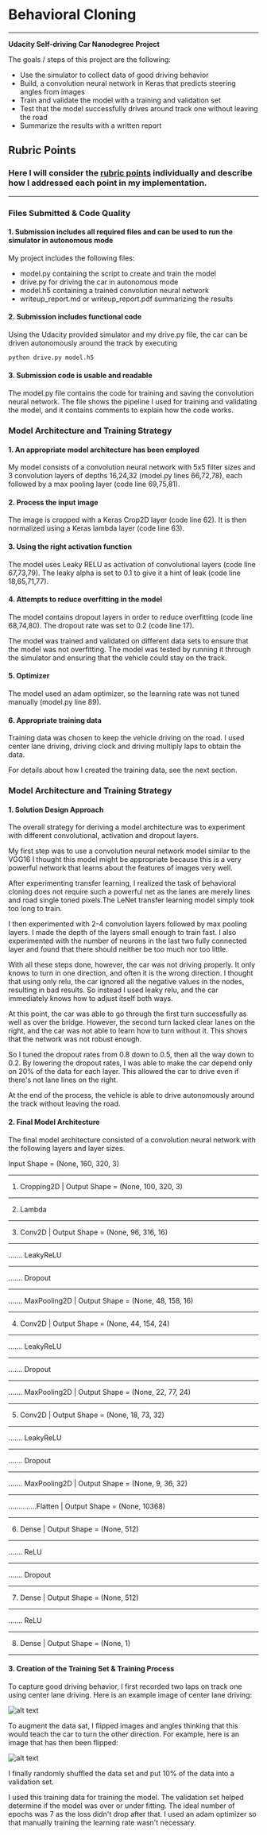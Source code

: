 # **Behavioral Cloning** 

---

**Udacity Self-driving Car Nanodegree Project**

The goals / steps of this project are the following:
* Use the simulator to collect data of good driving behavior
* Build, a convolution neural network in Keras that predicts steering angles from images
* Train and validate the model with a training and validation set
* Test that the model successfully drives around track one without leaving the road
* Summarize the results with a written report


[//]: # (Image References)

[image1]: ./img/center.jpg "Center Image"
[image2]: ./img/flipped.jpg "flipped Image"
[image5]: ./examples/placeholder_small.png "Recovery Image"
[image6]: ./examples/placeholder_small.png "Normal Image"
[image7]: ./examples/placeholder_small.png "Flipped Image"

## Rubric Points
### Here I will consider the [rubric points](https://review.udacity.com/#!/rubrics/432/view) individually and describe how I addressed each point in my implementation.  

---
### Files Submitted & Code Quality

#### 1. Submission includes all required files and can be used to run the simulator in autonomous mode

My project includes the following files:
* model.py containing the script to create and train the model
* drive.py for driving the car in autonomous mode
* model.h5 containing a trained convolution neural network 
* writeup_report.md or writeup_report.pdf summarizing the results

#### 2. Submission includes functional code
Using the Udacity provided simulator and my drive.py file, the car can be driven autonomously around the track by executing 
```sh
python drive.py model.h5
```

#### 3. Submission code is usable and readable

The model.py file contains the code for training and saving the convolution neural network. The file shows the pipeline I used for training and validating the model, and it contains comments to explain how the code works.

### Model Architecture and Training Strategy

#### 1. An appropriate model architecture has been employed

My model consists of a convolution neural network with 5x5 filter sizes and 3 convolution layers of depths 16,24,32 (model.py lines 66,72,78), each followed by a max pooling layer (code line 69,75,81). 

#### 2. Process the input image

The image is cropped with a Keras Crop2D layer (code line 62). It is then normalized using a Keras lambda layer (code line 63).

#### 3. Using the right activation function

The model uses Leaky RELU as activation of convolutional layers (code line 67,73,79). The leaky alpha is set to 0.1 to give it a hint of leak (code line 18,65,71,77). 

#### 4. Attempts to reduce overfitting in the model

The model contains dropout layers in order to reduce overfitting (code line 68,74,80). The dropout rate was set to 0.2 (code line 17).

The model was trained and validated on different data sets to ensure that the model was not overfitting. The model was tested by running it through the simulator and ensuring that the vehicle could stay on the track.

#### 5. Optimizer

The model used an adam optimizer, so the learning rate was not tuned manually (model.py line 89).

#### 6. Appropriate training data

Training data was chosen to keep the vehicle driving on the road. I used  center lane driving, driving clock and driving multiply laps to obtain the data. 

For details about how I created the training data, see the next section. 

### Model Architecture and Training Strategy

#### 1. Solution Design Approach

The overall strategy for deriving a model architecture was to experiment with different convolutional, activation and dropout layers.

My first step was to use a convolution neural network model similar to the VGG16 I thought this model might be appropriate because this is a very powerful network that learns about the features of images very well.

After experimenting transfer learning, I realized the task of behavioral cloning does not require such a powerful net as the lanes are merely lines and road single toned pixels.The LeNet transfer learning model simply took too long to train.

I then experimented with 2-4 convolution layers followed by max pooling layers. I made the depth of the layers small enough to train fast. I also experimented with the number of neurons in the last two fully connected layer and found that there should neither be too much nor too little.

With all these steps done, however, the car was not driving properly. It only knows to turn in one direction, and often it is the wrong direction. I thought that using only relu, the car ignored all the negative values in the nodes, resulting in bad results. So instead I used leaky relu, and the car immediately knows how to adjust itself both ways.

At this point, the car was able to go through the first turn successfully as well as over the bridge. However, the second turn lacked clear lanes on the right, and the car was not able to learn how to turn without it. This shows that the network was not robust enough. 

So I tuned the dropout rates from 0.8 down to 0.5, then all the way down to 0.2. By lowering the dropout rates, I was able to make the car depend only on 20% of the data for each layer. This allowed the car to drive even if there's not lane lines on the right.

At the end of the process, the vehicle is able to drive autonomously around the track without leaving the road.

#### 2. Final Model Architecture

The final model architecture consisted of a convolution neural network with the following layers and layer sizes.

Input Shape = (None, 160, 320, 3)
_________________________________________________________________
1. Cropping2D | Output Shape = (None, 100, 320, 3)
_________________________________________________________________
2. Lambda
_________________________________________________________________
3. Conv2D | Output Shape = (None, 96, 316, 16)
_________________________________________________________________
....... LeakyReLU
_________________________________________________________________
....... Dropout     
_________________________________________________________________
....... MaxPooling2D | Output Shape = (None, 48, 158, 16)
_________________________________________________________________
4. Conv2D | Output Shape = (None, 44, 154, 24)
_________________________________________________________________
....... LeakyReLU
_________________________________________________________________
....... Dropout       
_________________________________________________________________
....... MaxPooling2D | Output Shape = (None, 22, 77, 24) 
_________________________________________________________________
5. Conv2D | Output Shape = (None, 18, 73, 32)
_________________________________________________________________
....... LeakyReLU
_________________________________________________________________
....... Dropout       
_________________________________________________________________
....... MaxPooling2D | Output Shape = (None, 9, 36, 32)     
_________________________________________________________________
..............Flatten | Output Shape = (None, 10368)        
_________________________________________________________________
6. Dense | Output Shape = (None, 512)
_________________________________________________________________
....... ReLU
_________________________________________________________________
....... Dropout
_________________________________________________________________
7. Dense | Output Shape = (None, 512)
_________________________________________________________________
....... ReLU
_________________________________________________________________
8. Dense | Output Shape = (None, 1)
_________________________________________________________________

#### 3. Creation of the Training Set & Training Process

To capture good driving behavior, I first recorded two laps on track one using center lane driving. Here is an example image of center lane driving:

![alt text][image1]

To augment the data sat, I flipped images and angles thinking that this would teach the car to turn the other direction. For example, here is an image that has then been flipped:

![alt text][image2]


I finally randomly shuffled the data set and put 10% of the data into a validation set. 

I used this training data for training the model. The validation set helped determine if the model was over or under fitting. The ideal number of epochs was 7 as the loss didn't drop after that. I used an adam optimizer so that manually training the learning rate wasn't necessary.
